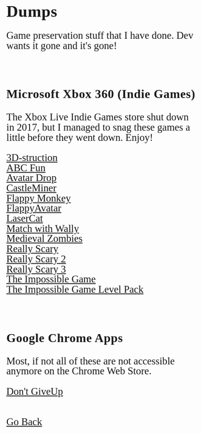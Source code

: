 <html>
<style>
		h3 {
			font-family: AppleKid;
			line-height: 1;
			letter-spacing: 0.8px;
		}
		h2 {
			font-family: AppleKid;
			line-height: 1;
			letter-spacing: 0.8px;
		}
		h1 {
			font-family: AppleKid;
			line-height: 1;
			letter-spacing: 0.8px;
		}
		@font-face {
			font-family: AppleKid;
			src: url('../images/Apple-Kid.woff2') format('woff2'),
				url('../images/Apple-Kid.woff') format('woff');
			font-weight: normal;
			font-style: normal;
		}
        p.small {
            line-height: 1;
        }
		.mainContent {
			font-family: AppleKid;
			font-size: 20pt;
			line-height: 1;
		}
</style>
<body>
<div class="mainContent">
<h1 style="font-size:32pt">Dumps</h1>
<p>Game preservation stuff that I have done. Dev wants it gone and it's gone!</p><br />
<h3 style="font-size:24pt">Microsoft Xbox 360 (Indie Games)</h3>
<p>The Xbox Live Indie Games store shut down in 2017, but I managed to snag these games a little before they went down. Enjoy!</p>
<a href="https://archive.org/details/xblig_3dstruction">3D-struction</a><br />
<a href="https://archive.org/details/xblig_abcfun">ABC Fun</a><br />
<a href="https://archive.org/details/xblig_avatardrop">Avatar Drop</a><br />
<a href="https://archive.org/details/xblig_castleminer">CastleMiner</a><br />
<a href="https://archive.org/details/xblig_flappymonkey">Flappy Monkey</a><br />
<a href="https://archive.org/details/xblig_flappyavatar">FlappyAvatar</a><br />
<a href="https://archive.org/details/xblig_lasercat">LaserCat</a><br />
<a href="https://archive.org/details/xblig_mww">Match with Wally</a><br />
<a href="https://archive.org/details/xblig_medievalzombies">Medieval Zombies</a><br />
<a href="https://archive.org/details/xblig_really-scary">Really Scary</a><br />
<a href="https://archive.org/details/xblig_really-scary-2">Really Scary 2</a><br />
<a href="https://archive.org/details/xblig_really-scary-3">Really Scary 3</a><br />
<a href="https://archive.org/details/xblig_the-impossible-game">The Impossible Game</a><br />
<a href="https://archive.org/details/xblig_tig-level-pack">The Impossible Game Level Pack</a><br />
<br />
<br />
<h3 style="font-size:24pt">Google Chrome Apps</h3>
<p>Most, if not all of these are not accessible anymore on the Chrome Web Store.</p>
<a href="https://archive.org/details/chrome_dont-giveup">Don't GiveUp</a><br />
<br />
<br />
<a href="..">Go Back</a><br />
</div>
</body>
</html>